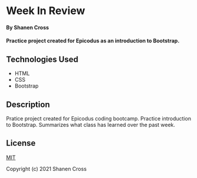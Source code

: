 # Week In Review
#### By Shanen Cross
#### Practice project created for Epicodus as an introduction to Bootstrap.

## Technologies Used
* HTML
* CSS
* Bootstrap

## Description

Pratice project created for Epicodus coding bootcamp. Practice introduction to Bootstrap. Summarizes what class has learned over the past week.

## License

[MIT](https://choosealicense.com/licenses/mit/)

Copyright (c) 2021 Shanen Cross

